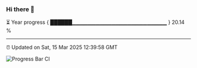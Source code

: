 ### Hi there 👋

⏳ Year progress { ██████▁▁▁▁▁▁▁▁▁▁▁▁▁▁▁▁▁▁▁▁▁▁▁▁ } 20.14 %

---

⏰ Updated on Sat, 15 Mar 2025 12:39:58 GMT

![Progress Bar CI](https://github.com/ZhaoGui/ZhaoGui/workflows/Progress%20Bar%20CI/badge.svg)
